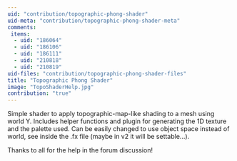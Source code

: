 ```yaml
---
uid: "contribution/topographic-phong-shader"
uid-meta: "contribution/topographic-phong-shader-meta"
comments: 
 items: 
  - uid: "186064"
  - uid: "186106"
  - uid: "186111"
  - uid: "210818"
  - uid: "210819"
uid-files: "contribution/topographic-phong-shader-files"
title: "Topographic Phong Shader"
image: "TopoShaderHelp.jpg"
contribution: "true"
---
```


Simple shader to apply topographic-map-like shading to a mesh using world Y.  Includes helper functions and plugin for generating the 1D texture and the palette used.  Can be easily changed to use object space instead of world, see inside the .fx file (maybe in v2 it will be settable...).

Thanks to all for the help in the forum discussion!